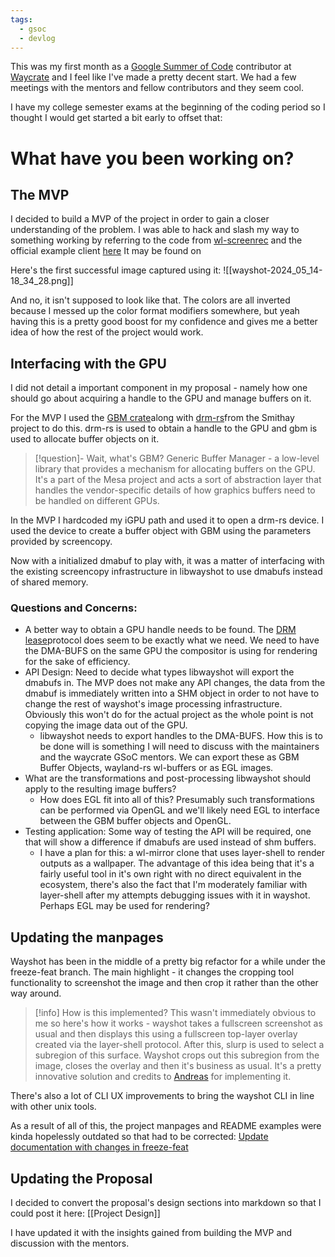 ```yaml
---
tags:
  - gsoc
  - devlog
---
```

This was my first month as a [Google Summer of Code](GSOC) contributor at [Waycrate](https://waycrate.github.io/index.html) and I feel like I've made a pretty decent start. We had a few meetings with the mentors and fellow contributors and they seem cool. 

I have my college semester exams at the beginning of the coding period so I thought I would get started a bit early to offset that:
# What have you been working on?

## The MVP
I decided to build a MVP of the project in order to gain a closer understanding of the problem. I was able to hack and slash my way to something working by referring to the code from [wl-screenrec](https://github.com/russelltg/wl-screenrec) and the official example client [here](https://gitlab.freedesktop.org/wlroots/wlr-clients/-/blob/master/screencopy-dmabuf.c?ref_type=heads) It may be found on 

Here's the first successful image captured using it:
![[wayshot-2024_05_14-18_34_28.png]]

And no, it isn't supposed to look like that. The colors are all inverted because I messed up the color format modifiers somewhere, but yeah having this is a pretty good boost for my confidence and gives me a better idea of how the rest of the project would work.
## Interfacing with the GPU
I did not detail a important component in my proposal - namely how one should go about acquiring a handle to the GPU and manage buffers on it. 

For the MVP I used the [GBM crate](https://crates.io/crates/gbm)along with [drm-rs](https://crates.io/crates/drm)from the Smithay project to do this.
drm-rs is used to obtain a handle to the GPU and gbm is used to allocate buffer objects on it.
> [!question]- Wait, what's GBM?
> Generic Buffer Manager - a low-level library that provides a mechanism for allocating buffers on the GPU. It's a part of the Mesa project and acts a sort of abstraction layer that handles the vendor-specific details of how graphics buffers need to be handled on different GPUs. 
 
 In the MVP I hardcoded my iGPU path and used it to open a drm-rs device. I used the device to create a buffer object with GBM using the parameters provided by screencopy.
 
 Now with a initialized dmabuf to play with, it was a matter of interfacing with the existing screencopy infrastructure in libwayshot to use dmabufs instead of shared memory.
 ### Questions and Concerns:
 - A better way to obtain a GPU handle needs to be found. The [DRM lease](https://wayland.app/protocols/drm-lease-v1)protocol does seem to be exactly what we need. We need to have the DMA-BUFS on the same GPU the compositor is using for rendering for the sake of efficiency. 
- API Design: Need to decide what types libwayshot will export the dmabufs in. The MVP does not make any API changes, the data from the dmabuf is immediately written into a SHM object in order to not have to change the rest of wayshot's image processing infrastructure. Obviously this won't do for the actual project as the whole point is not copying the image data out of the GPU.
	- libwayshot needs to export handles to the DMA-BUFS. How this is to be done will is something I will need to discuss with the maintainers and the waycrate GSoC mentors. We can export these as GBM Buffer Objects, wayland-rs wl-buffers or as EGL images.
- What are the transformations and post-processing libwayshot should apply to the resulting image buffers? 
	- How does EGL fit into all of this? Presumably such transformations can be performed via OpenGL and we'll likely need EGL to interface between the GBM buffer objects and OpenGL.
- Testing application: Some way of testing the API will be required, one that will show a difference if dmabufs are used instead of shm buffers. 
	- I have a plan for this: a wl-mirror clone that uses layer-shell to render outputs as a wallpaper. The advantage of this idea being that it's a fairly useful tool in it's own right with no direct equivalent in the ecosystem, there's also the fact that I'm moderately familiar with layer-shell after my attempts debugging issues with it in wayshot. Perhaps EGL may be used for rendering?

## Updating the manpages
Wayshot has been in the middle of a pretty big refactor for a while under the freeze-feat branch. The main highlight - it changes the cropping tool functionality to screenshot the image and then crop it rather than the other way around.

> [!info] How is this implemented?
> This wasn't immediately obvious to me so here's how it works - wayshot takes a fullscreen screenshot as usual and then displays this using a fullscreen top-layer overlay created via the layer-shell protocol. After this, slurp is used to select a subregion of this surface. Wayshot crops out this subregion from the image, closes the overlay and then it's business as usual. It's a pretty innovative solution and credits to [Andreas](https://github.com/AndreasBackx) for implementing it. 

There's also a lot of CLI UX improvements to bring the wayshot CLI in line with other unix tools. 

As a result of all of this, the project manpages and README examples were kinda hopelessly outdated so that had to be corrected: [Update documentation with changes in freeze-feat](https://github.com/waycrate/wayshot/pull/116)

## Updating the Proposal
I decided to convert the proposal's design sections into markdown so that I could post it here: [[Project Design]]

I have updated it with the insights gained from building the MVP and discussion with the mentors.
